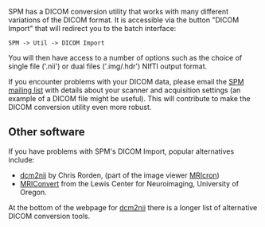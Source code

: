SPM has a DICOM conversion utility that works with many different
variations of the DICOM format. It is accessible via the button \"DICOM
Import\" that will redirect you to the batch interface:

`SPM -> Util -> DICOM Import`

You will then have access to a number of options such as the choice of
single file (\'.nii\') or dual files (\'.img/.hdr\') NIfTI output
format.

If you encounter problems with your DICOM data, please email the [SPM
mailing list](http://www.fil.ion.ucl.ac.uk/spm/support/) with details
about your scanner and acquisition settings (an example of a DICOM file
might be useful). This will contribute to make the DICOM conversion
utility even more robust.

## Other software

If you have problems with SPM\'s DICOM Import, popular alternatives
include:

- [dcm2nii](http://www.mccauslandcenter.sc.edu/mricro/mricron/dcm2nii.html)
  by Chris Rorden, (part of the image viewer
  [MRIcron](http://www.mccauslandcenter.sc.edu/mricro/mricron))
- [MRIConvert](http://lcni.uoregon.edu/downloads/mriconvert/mriconvert-and-mcverter)
  from the Lewis Center for Neuroimaging, University of Oregon.

At the bottom of the webpage for
[dcm2nii](http://www.mccauslandcenter.sc.edu/mricro/mricron/dcm2nii.html)
there is a longer list of alternative DICOM conversion tools.
